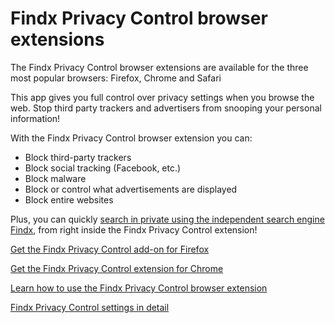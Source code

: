 # Findx Privacy Control browser extensions

The Findx Privacy Control browser extensions are available for the three most popular browsers: Firefox, Chrome and Safari

This app gives you full control over privacy settings when you browse the web. Stop third party trackers and advertisers from snooping your personal information! 

With the Findx Privacy Control browser extension you can:

- Block third-party trackers
- Block social tracking (Facebook, etc.)
- Block malware
- Block or control what advertisements are displayed
- Block entire websites

Plus, you can quickly [search in private using the independent search engine Findx](/en/findxapps/privacycontrol/introduction), from right inside the Findx Privacy Control extension!

[Get the Findx Privacy Control add-on for Firefox](https://addons.mozilla.org/en-US/firefox/addon/findx-privacy-control/)

[Get the Findx Privacy Control extension for Chrome](https://chrome.google.com/webstore/detail/findx-privacy-control/hmindffkcgchnijdapipnaoajajkhjpn)

[Learn how to use the Findx Privacy Control browser extension](/en/findxapps/privacycontrol/introduction)

[Findx Privacy Control settings in detail](/en/findxapps/privacycontrol/settings)